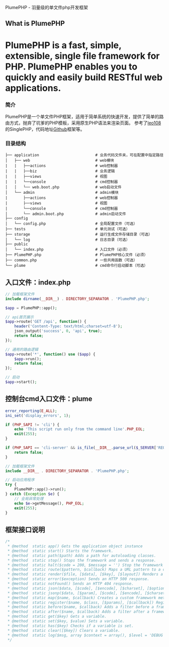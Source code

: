 PlumePHP - 羽量级的单文件php开发框架

## What is PlumePHP

PlumePHP is a fast, simple, extensible, single file framework for PHP.
PlumePHP enables you to quickly and easily build RESTful web applications.
========

### 简介

PlumePHP是一个单文件PHP框架，适用于简单系统的快速开发，提供了简单的路由方式，抛弃了坑爹的PHP模板，采用原生PHP语法来渲染页面。
参考了[leo108](http://leo108.com)的SinglePHP，代码地址[Github](https://github.com/leo108/SinglePHP)框架等。

### 目录结构

    ├── application                         # 业务代码文件夹，可在配置中指定路径
    │   ├── web                             # web模块
    |   |   ├──actions                      # web控制器
    |   |   ├──biz                          # 业务逻辑
    |   |   ├──views                        # 视图
    |   |   └──console                      # cmd控制器
    │   │   └── web.boot.php                # web启动文件
    │   └── admin                           # admin模块
    |       ├──actions                      # web控制器
    |       ├──views                        # 视图
    |       └──console                      # cmd控制器
    │       └── admin.boot.php              # admin启动文件
    ├── config
    │   └── config.php                      # 全局配置文件（可选）
    ├── tests                               # 单元测试（可选）
    ├── storage                             # 运行生成文件存储目录（可选）
    │   └── log                             # 日志目录（可选）
    ├── public
    │   └── index.php                       # 入口文件（必须）
    ├── PlumePHP.php                        # PlumePHP核心文件（必须）
    ├── common.php                          # 一些共用函数（可选）
    └── plume                               # cmd命令行启动脚本（可选）

## 入口文件：index.php

```php
// 加载框架文件
include dirname(__DIR__) . DIRECTORY_SEPARATOR . 'PlumePHP.php';

$app = PlumePHP::app();

// api首页展示
$app->route('GET /api', function() {
    header('Content-Type: text/html;charset=utf-8');
    json_output('success', 0, 'api', true);
    return false;
});

// 通用的路由逻辑
$app->route('*', function() use ($app) {
    $app->run();
    return false;
});

// 启动
$app->start();
```

## 控制台cmd入口文件：plume
```php
error_reporting(E_ALL);
ini_set('display_errors', 1);

if (PHP_SAPI != 'cli') {
    echo 'This script run only from the command line'.PHP_EOL;
    exit(255);
}

if (PHP_SAPI == 'cli-server' && is_file(__DIR__.parse_url($_SERVER['REQUEST_URI'], PHP_URL_PATH))) {
    return false;
}

// 加载框架文件
include __DIR__ . DIRECTORY_SEPARATOR . 'PlumePHP.php';

// 启动应用程序
try {
    PlumePHP::app()->run();
} catch (Exception $e) {
    // 全局异常处理
    echo $e->getMessage(), PHP_EOL;
    exit(255);
}
```

## 框架接口说明
```php
/*
 * @method  static app() Gets the application object instance
 * @method  static start() Starts the framework.
 * @method  static path($path) Adds a path for autoloading classes.
 * @method  static stop() Stops the framework and sends a response.
 * @method  static halt($code = 200, $message = '') Stop the framework with an optional status code and message.
 * @method  static route($pattern, $callback) Maps a URL pattern to a callback.
 * @method  static render($file, [$data], [$key], [$layout]) Renders a template file.
 * @method  static error($exception) Sends an HTTP 500 response.
 * @method  static notFound() Sends an HTTP 404 response.
 * @method  static json($data, [$code], [$encode], [$charset], [$option]) Sends a JSON response.
 * @method  static jsonp($data, [$param], [$code], [$encode], [$charset], [$option]) Sends a JSONP response.
 * @method  static map($name, $callback) Creates a custom framework method.
 * @method  static register($name, $class, [$params], [$callback]) Registers a class to a framework method.
 * @method  static before($name, $callback) Adds a filter before a framework method.
 * @method  static after($name, $callback) Adds a filter after a framework method.
 * @method  static get($key) Gets a variable.
 * @method  static set($key, $value) Sets a variable.
 * @method  static has($key) Checks if a variable is set.
 * @method  static clear([$key]) Clears a variable.
 * @method  static log($msg, array $context = array(), $level = 'DEBUG', $wf = false) logging.
 */
```